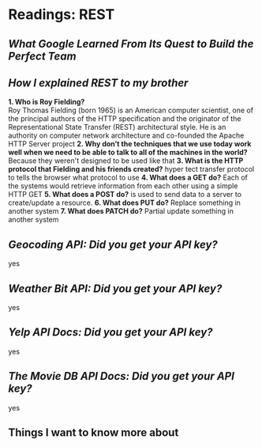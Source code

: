 # Readings: REST
## ***What Google Learned From Its Quest to Build the Perfect Team***
## ***How I explained REST to my brother***
**1. Who is Roy Fielding?**  
 Roy Thomas Fielding (born 1965) is an American computer scientist, one of the principal authors of the HTTP specification and the originator of the Representational State Transfer (REST) architectural style. He is an authority on computer network architecture and co-founded the Apache HTTP Server project 
**2. Why don’t the techniques that we use today work well when we need to be able to talk to all of the machines in the world?** 
 Because they weren't designed to be used like that
**3. What is the HTTP protocol that Fielding and his friends created?** 
 hyper tect transfer protocol to tells the browser what protocol to use
**4. What does a GET do?**
 Each of the systems would retrieve information from each other using a simple HTTP GET
**5. What does a POST do?** 
 is used to send data to a server to create/update a resource. 
**6. What does PUT do?** 
 Replace something in another system
**7. What does PATCH do?** 
 Partial update something in another system


## ***Geocoding API: Did you get your API key?***
 yes
## ***Weather Bit API: Did you get your API key?***
 yes
## ***Yelp API Docs: Did you get your API key?***
 yes
## ***The Movie DB API Docs: Did you get your API key?***
 yes


## Things I want to know more about